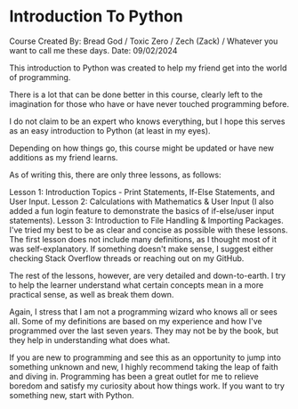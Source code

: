 # Introduction To Python
 
Course Created By: Bread God / Toxic Zero / Zech (Zack) / Whatever you want to call me these days.
Date: 09/02/2024

This introduction to Python was created to help my friend get into the world of programming.

There is a lot that can be done better in this course, clearly left to the imagination for those who have or have never touched programming before.

I do not claim to be an expert who knows everything, but I hope this serves as an easy introduction to Python (at least in my eyes).

Depending on how things go, this course might be updated or have new additions as my friend learns.

As of writing this, there are only three lessons, as follows:

Lesson 1: Introduction Topics - Print Statements, If-Else Statements, and User Input.
Lesson 2: Calculations with Mathematics & User Input (I also added a fun login feature to demonstrate the basics of if-else/user input statements).
Lesson 3: Introduction to File Handling & Importing Packages.
I've tried my best to be as clear and concise as possible with these lessons. The first lesson does not include many definitions, as I thought most of it was self-explanatory. If something doesn't make sense, I suggest either checking Stack Overflow threads or reaching out on my GitHub.

The rest of the lessons, however, are very detailed and down-to-earth. I try to help the learner understand what certain concepts mean in a more practical sense, as well as break them down.

Again, I stress that I am not a programming wizard who knows all or sees all. Some of my definitions are based on my experience and how I've programmed over the last seven years. They may not be by the book, but they help in understanding what does what.

If you are new to programming and see this as an opportunity to jump into something unknown and new, I highly recommend taking the leap of faith and diving in. Programming has been a great outlet for me to relieve boredom and satisfy my curiosity about how things work. If you want to try something new, start with Python.